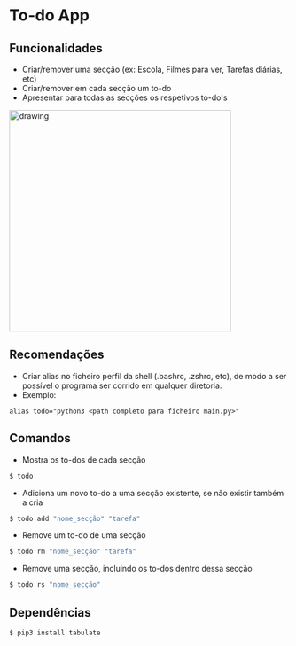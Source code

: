 # To-do App

## Funcionalidades

* Criar/remover uma secção (ex: Escola, Filmes para ver, Tarefas diárias, etc)
* Criar/remover em cada secção um to-do
* Apresentar para todas as secções os respetivos to-do's

<img src="https://i.imgur.com/e27rgFL.png" alt="drawing" width="400"/>

## Recomendações

* Criar alias no ficheiro perfil da shell (.bashrc, .zshrc, etc), de modo a ser possível o programa ser corrido em qualquer diretoria. 
* Exemplo:

```
alias todo="python3 <path completo para ficheiro main.py>"
```

## Comandos

* Mostra os to-dos de cada secção

```bash
$ todo
```

* Adiciona um novo to-do a uma secção existente, se não existir também a cria

```bash
$ todo add "nome_secção" "tarefa"
```

* Remove um to-do de uma secção

```bash
$ todo rm "nome_secção" "tarefa"
```

* Remove uma secção, incluindo os to-dos dentro dessa secção

```bash
$ todo rs "nome_secção"
```

## Dependências

```bash
$ pip3 install tabulate
```